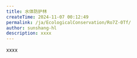 ```yaml
---
title: 水体防护林
createTime: 2024-11-07 00:12:49
permalink: /ja/EcologicalConservation/Ro7Z-0Tf/
author: sunshang-hl
description: xxxx
---
```


xxxx